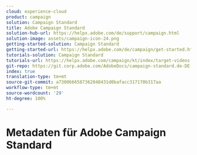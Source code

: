 ```yaml
---
cloud: experience-cloud
product: campaign
solution: Campaign Standard
title: Adobe Campaign Standard
solution-hub-url: https://helpx.adobe.com/de/support/campaign.html
solution-image: assets/campaign-icon-24.png
getting-started-solution: Campaign Standard
getting-started-url: https://helpx.adobe.com/de/campaign/get-started.html
tutorials-solution: Campaign Standard
tutorials-url: https://helpx.adobe.com/campaign/kt/index/target-videos.html
git-repo: https://git.corp.adobe.com/AdobeDocs/campaign-standard.de-DE
index: true
translation-type: tm+mt
source-git-commit: a7300666587362048431d0bafacc317170b317aa
workflow-type: tm+mt
source-wordcount: '29'
ht-degree: 100%

---
```



# Metadaten für Adobe Campaign Standard
